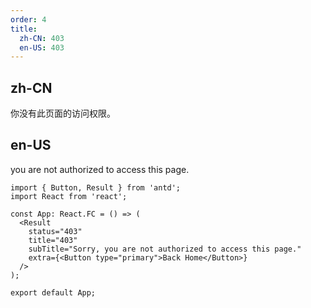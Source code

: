 ```yaml
---
order: 4
title:
  zh-CN: 403
  en-US: 403
---
```


## zh-CN

你没有此页面的访问权限。

## en-US

you are not authorized to access this page.

```tsx
import { Button, Result } from 'antd';
import React from 'react';

const App: React.FC = () => (
  <Result
    status="403"
    title="403"
    subTitle="Sorry, you are not authorized to access this page."
    extra={<Button type="primary">Back Home</Button>}
  />
);

export default App;
```
